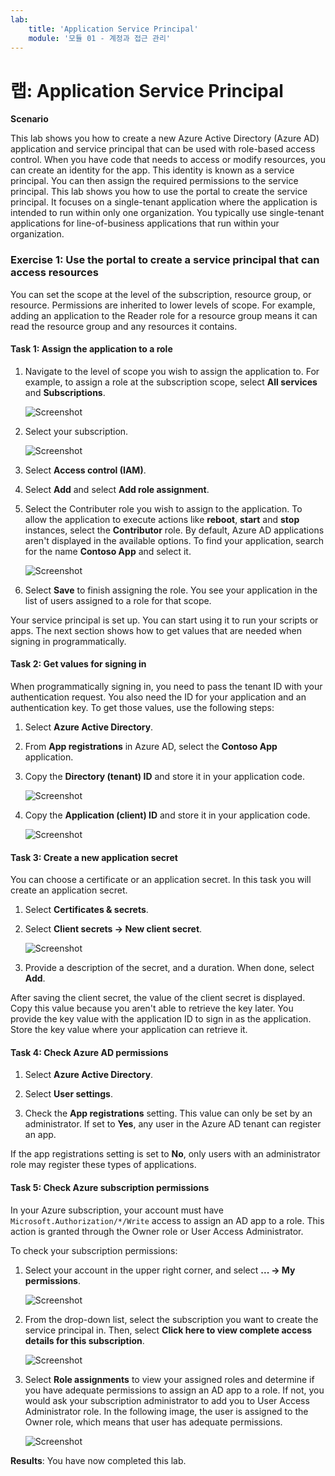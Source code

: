 ```yaml
---
lab:
    title: 'Application Service Principal'
    module: '모듈 01 - 계정과 접근 관리'
---
```


# 랩: Application Service Principal

**Scenario**

This lab shows you how to create a new Azure Active Directory (Azure AD) application and service principal that can be used with role-based access control. When you have code that needs to access or modify resources, you can create an identity for the app. This identity is known as a service principal. You can then assign the required permissions to the service principal. This lab shows you how to use the portal to create the service principal. It focuses on a single-tenant application where the application is intended to run within only one organization. You typically use single-tenant applications for line-of-business applications that run within your organization.


### Exercise 1: Use the portal to create a service principal that can access resources


You can set the scope at the level of the subscription, resource group, or resource. Permissions are inherited to lower levels of scope. For example, adding an application to the Reader role for a resource group means it can read the resource group and any resources it contains.


#### Task 1: Assign the application to a role

1.  Navigate to the level of scope you wish to assign the application to. For example, to assign a role at the subscription scope, select **All services** and **Subscriptions**.

       ![Screenshot](../Media/Module-1/8f691464-0b9f-4470-90e1-af30e0ed8db3.png)

1.  Select your subscription.

       ![Screenshot](../Media/Module-1/ca7ae5cc-a8e8-488a-a670-e9f54d50d55a.png)

1.  Select **Access control (IAM)**.
1.  Select **Add** and select **Add role assignment**.
1.  Select the Contributer role you wish to assign to the application. To allow the application to execute actions like **reboot**, **start** and **stop** instances, select the **Contributor** role. By default, Azure AD applications aren't displayed in the available options. To find your application, search for the name **Contoso App** and select it.

     ![Screenshot](../Media/Module-1/d90ae89d-01f5-4198-af96-54d98bd420b5.png)

1.  Select **Save** to finish assigning the role. You see your application in the list of users assigned to a role for that scope.


Your service principal is set up. You can start using it to run your scripts or apps. The next section shows how to get values that are needed when signing in programmatically.


#### Task 2: Get values for signing in


When programmatically signing in, you need to pass the tenant ID with your authentication request. You also need the ID for your application and an authentication key. To get those values, use the following steps:


1.  Select **Azure Active Directory**.
1.  From **App registrations** in Azure AD, select the **Contoso App** application.
1.  Copy the **Directory (tenant) ID** and store it in your application code.

       ![Screenshot](../Media/Module-1/4b52bc55-279c-4f18-b73d-3a8cb021dc04.png)

1.  Copy the **Application (client) ID** and store it in your application code.

       ![Screenshot](../Media/Module-1/fecb544c-32c9-4576-9bec-f71a6b1cc775.png)

#### Task 3: Create a new application secret


You can choose a certificate or an application secret.  In this task you will create an application secret.


1.  Select **Certificates & secrets**.
1.  Select **Client secrets -> New client secret**.
 
     ![Screenshot](../Media/Module-1/701bdb1a-d5c4-49b2-b1ea-6c101f383690.png)

1.  Provide a description of the secret, and a duration. When done, select **Add**.

After saving the client secret, the value of the client secret is displayed. Copy this value because you aren't able to retrieve the key later. You provide the key value with the application ID to sign in as the application. Store the key value where your application can retrieve it.


  
#### Task 4: Check Azure AD permissions

1.  Select **Azure Active Directory**.

1.  Select **User settings**.
1.  Check the **App registrations** setting. This value can only be set by an administrator. If set to **Yes**, any user in the Azure AD tenant can register an app.

 If the app registrations setting is set to **No**, only users with an administrator role may register these types of applications.

#### Task 5: Check Azure subscription permissions


In your Azure subscription, your account must have `Microsoft.Authorization/*/Write` access to assign an AD app to a role. This action is granted through the Owner role or User Access Administrator.

To check your subscription permissions:


1.  Select your account in the upper right corner, and select **... -> My permissions**.

       ![Screenshot](../Media/Module-1/400ef5ce-a39c-4817-ab7a-3e3ffec272a3.png)

1.  From the drop-down list, select the subscription you want to create the service principal in. Then, select **Click here to view complete access details for this subscription**.

       ![Screenshot](../Media/Module-1/ad73e261-fb35-4e53-a95e-cf5c905d6e1a.png)
   
1.  Select **Role assignments** to view your assigned roles and determine if you have adequate permissions to assign an AD app to a role. If not, you would ask your subscription administrator to add you to User Access Administrator role. In the following image, the user is assigned to the Owner role, which means that user has adequate permissions.

       ![Screenshot](../Media/Module-1/ff15013d-deb0-4c2d-ac01-1866b759d3e0.png)
   

**Results**: You have now completed this lab.

